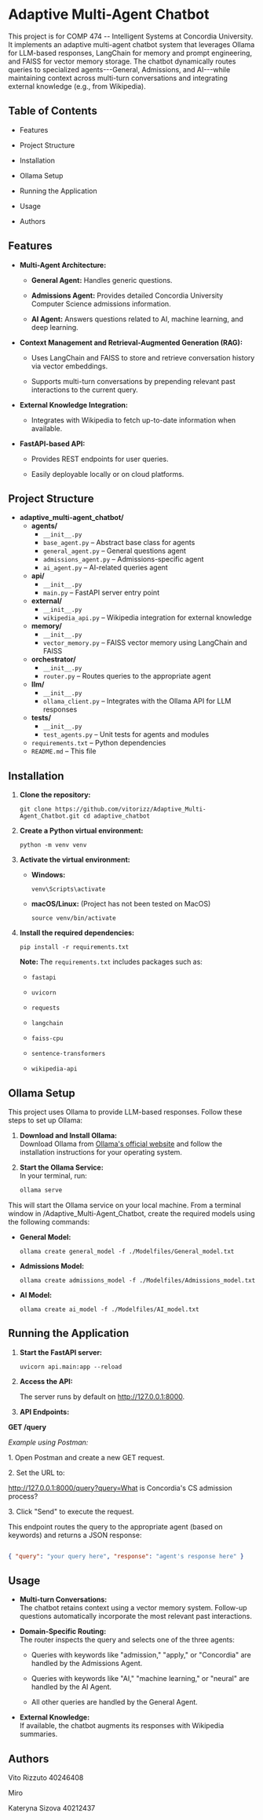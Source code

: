 Adaptive Multi-Agent Chatbot
============================

This project is for COMP 474 -- Intelligent Systems at Concordia University. It implements an adaptive multi-agent chatbot system that leverages Ollama for LLM-based responses, LangChain for memory and prompt engineering, and FAISS for vector memory storage. The chatbot dynamically routes queries to specialized agents---General, Admissions, and AI---while maintaining context across multi-turn conversations and integrating external knowledge (e.g., from Wikipedia).

Table of Contents
-----------------

-   Features

-   Project Structure

-   Installation

-   Ollama Setup

-   Running the Application

-   Usage

-   Authors

Features
--------

-   **Multi-Agent Architecture:**

    -   **General Agent:** Handles generic questions.

    -   **Admissions Agent:** Provides detailed Concordia University Computer Science admissions information.

    -   **AI Agent:** Answers questions related to AI, machine learning, and deep learning.

-   **Context Management and Retrieval-Augmented Generation (RAG):**

    -   Uses LangChain and FAISS to store and retrieve conversation history via vector embeddings.

    -   Supports multi-turn conversations by prepending relevant past interactions to the current query.

-   **External Knowledge Integration:**

    -   Integrates with Wikipedia to fetch up-to-date information when available.

-   **FastAPI-based API:**

    -   Provides REST endpoints for user queries.

    -   Easily deployable locally or on cloud platforms.
 
 
Project Structure
-----------------

- **adaptive_multi-agent_chatbot/**
  - **agents/**
    - `__init__.py`
    - `base_agent.py` – Abstract base class for agents
    - `general_agent.py` – General questions agent
    - `admissions_agent.py` – Admissions-specific agent
    - `ai_agent.py` – AI-related queries agent
  - **api/**
    - `__init__.py`
    - `main.py` – FastAPI server entry point
  - **external/**
    - `__init__.py`
    - `wikipedia_api.py` – Wikipedia integration for external knowledge
  - **memory/**
    - `__init__.py`
    - `vector_memory.py` – FAISS vector memory using LangChain and FAISS
  - **orchestrator/**
    - `__init__.py`
    - `router.py` – Routes queries to the appropriate agent
  - **llm/**
    - `__init__.py`
    - `ollama_client.py` – Integrates with the Ollama API for LLM responses
  - **tests/**
    - `__init__.py`
    - `test_agents.py` – Unit tests for agents and modules
  - `requirements.txt` – Python dependencies
  - `README.md` – This file
 
Installation
------------

1.  **Clone the repository:**

    `git clone https://github.com/vitorizz/Adaptive_Multi-Agent_Chatbot.git
    cd adaptive_chatbot`

2.  **Create a Python virtual environment:**

    `python -m venv venv`

3.  **Activate the virtual environment:**

    -   **Windows:**

        `venv\Scripts\activate`

    -   **macOS/Linux:** (Project has not been tested on MacOS)

        `source venv/bin/activate`

4.  **Install the required dependencies:**

    `pip install -r requirements.txt`

    **Note:** The `requirements.txt` includes packages such as:

    -   `fastapi`

    -   `uvicorn`

    -   `requests`

    -   `langchain`

    -   `faiss-cpu`

    -   `sentence-transformers`

    -   `wikipedia-api`
  
Ollama Setup
-----------------------
This project uses Ollama to provide LLM-based responses. Follow these steps to set up Ollama:

1. **Download and Install Ollama:**  
   Download Ollama from [Ollama's official website](https://ollama.com) and follow the installation instructions for your operating system.

2. **Start the Ollama Service:**  
   In your terminal, run:
   ```bash
   ollama serve
   ```
This will start the Ollama service on your local machine.
From a terminal window in /Adaptive_Multi-Agent_Chatbot, create the required models using the following commands:

-   **General Model:**

    `ollama create general_model -f ./Modelfiles/General_model.txt`

-   **Admissions Model:**

    `ollama create admissions_model -f ./Modelfiles/Admissions_model.txt`

-   **AI Model:**

    `ollama create ai_model -f ./Modelfiles/AI_model.txt`

Running the Application
-----------------------

1.  **Start the FastAPI server:**

    `uvicorn api.main:app --reload`

2.  **Access the API:**

    The server runs by default on <http://127.0.0.1:8000>.

3.  **API Endpoints:**

**GET /query**

*Example using Postman:*

1\. Open Postman and create a new GET request.

2\. Set the URL to:

http://127.0.0.1:8000/query?query=What is Concordia's CS admission process?

3\. Click "Send" to execute the request.

This endpoint routes the query to the appropriate agent (based on keywords) and returns a JSON response:

```json

{ "query": "your query here", "response": "agent's response here" }
```


Usage
-----

-   **Multi-turn Conversations:**\
    The chatbot retains context using a vector memory system. Follow-up questions automatically incorporate the most relevant past interactions.

-   **Domain-Specific Routing:**\
    The router inspects the query and selects one of the three agents:

    -   Queries with keywords like "admission," "apply," or "Concordia" are handled by the Admissions Agent.

    -   Queries with keywords like "AI," "machine learning," or "neural" are handled by the AI Agent.

    -   All other queries are handled by the General Agent.

-   **External Knowledge:**\
    If available, the chatbot augments its responses with Wikipedia summaries.



Authors
-------
Vito Rizzuto 40246408

Miro

Kateryna Sizova 40212437
